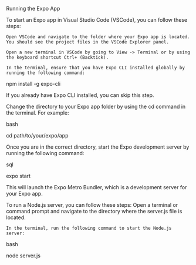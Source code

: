 Running the Expo App

To start an Expo app in Visual Studio Code (VSCode), you can follow these steps:

    Open VSCode and navigate to the folder where your Expo app is located. You should see the project files in the VSCode Explorer panel.

    Open a new terminal in VSCode by going to View -> Terminal or by using the keyboard shortcut Ctrl+ (Backtick).

    In the terminal, ensure that you have Expo CLI installed globally by running the following command:

npm install -g expo-cli

If you already have Expo CLI installed, you can skip this step.

Change the directory to your Expo app folder by using the cd command in the terminal. For example:

bash

cd path/to/your/expo/app

Once you are in the correct directory, start the Expo development server by running the following command:

sql

expo start

This will launch the Expo Metro Bundler, which is a development server for your Expo app.

To run a Node.js server, you can follow these steps:
Open a terminal or command prompt and navigate to the directory where the server.js file is located.

    In the terminal, run the following command to start the Node.js server:

bash

node server.js
